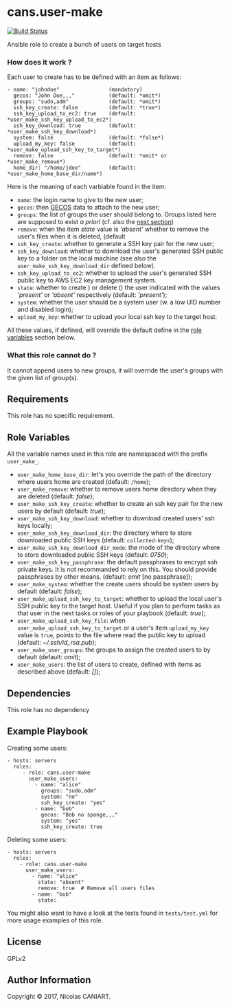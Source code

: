 cans.user-make
==============

[![Build Status](https://travis-ci.org/cans/user-make.svg?branch=master)](https://travis-ci.org/cans/user-make)

Ansible role to create a bunch of users on target hosts


### How does it work ?

Each user to create has to be defined with an item as follows:

    - name: "johndoe"                (mandatory)
      gecos: "John Doe,,,"           (default: *omit*)
      groups: "sudo,adm"             (default: *omit*)
      ssh_key_create: false          (default: *true*)
      ssh_key_upload_to_ec2: true    (default: *user_make_ssh_key_upload_to_ec2*)
      ssh_key_download: true         (default: *user_make_ssh_key_download*)
      system: false                  (default: *false*)
      upload_my_key: false           (default: *user_make_upload_ssh_key_to_target*)
      remove: false                  (default: *omit* or *user_make_remove*)
      home_dir: "/home/jdoe"         (default: *user_make_home_base_dir/name*)

Here is the meaning of each varbiable found in the item:

- `name`: the login name to give to the new user;
- `gecos`: then [GECOS](https://en.wikipedia.org/wiki/Gecos_field) data
  to attach to the new user;
- `groups`: the list of groups the user should belong to. Groups listed
  here are supposed to exist *a priori* (cf. also the [next section](#cannotdo))
- `remove`: when the item *state* value is *'absent'* whether to remove the user's files when it is deleted,
  (default
- `ssh_key_create`: whether to generate a SSH key pair for the new user;
- `ssh_key_download`: whether to download the user's generated SSH
  public key to a folder on the local machine (see also the
  `user_make_ssh_key_download_dir` defined below).
- `ssh_key_upload_to_ec2`: whether to upload the user's generated SSH
  public key to AWS EC2 key management system.
- `state`: whether to create ) or delete () the user indicated with the
  values *'present'* or *'absent'* respectively (default: *'present'*);
- `system`: whether the user should be a system user (w. a low UID
  number and disabled login);
- `upload_my_key`: whether to upload your local ssh key to the target
  host.

All these values, if defined, will override the default define in the
[role variables](#role-variables) section below.


### What this role cannot do ? <a name="cannotdo"></a>

It cannot append users to new groups, it will override the user's groups
with the given list of group(s).


Requirements
------------

This role has no specific requirement.


Role Variables <a name="role-variables"></a>
--------------

All the variable names used in this role are namespaced with the prefix
`user_make_`.

- `user_make_home_base_dir`: let's you override the path of the directory
  where users home are created (default: `/home`);
- `user_make_remove`: whether to remove users home directory when they
  are deleted (default: *false*);
- `user_make_ssh_key_create`: whether to create an ssh key pair for the
  new users by default (default: *true*);
- `user_make_ssh_key_download`: whether to download created users' ssh
  keys locally;
- `user_make_ssh_key_download_dir`: the directory where to store downloaded
  public SSH keys (default: *`collected-keys`*);
- `user_make_ssh_key_download_dir_mode`: the mode of the directory where
  to store downloaded public SSH keys (default: *0750*);
- `user_make_ssh_key_passphrase`: the default passphrases to encrypt ssh
  private keys. It is not recommanded to rely on this. You should provide
  passphrases by other means. (default: *omit* [no passphrase]);
- `user_make_system`: whether the create users should be system users
  by default (default: *false*);
- `user_make_upload_ssh_key_to_target`: whether to upload the local user's
  SSH public key to the target host. Useful if you plan to perform tasks
  as that user in the next tasks or roles of your playbook (default: *true*);
- `user_make_upload_ssh_key_file`: when `user_make_upload_ssh_key_to_target`
  or a user's item `upload_my_key` value is `true`, points to the file where
  read the public key to upload (default: *~/.ssh/id_rsa.pub*);
- `user_make_user_groups`: the groups to assign the created users to by
  default (default: *omit*);
- `user_make_users`: the list of users to create, defined with items as
  described above (default: *[]*);


Dependencies
------------

This role has no dependency


Example Playbook
----------------

Creating some users:

    - hosts: servers
      roles:
         - role: cans.user-make
           user_make_users:
             - name: "alice"
               groups: "sudo,adm"
               system: "no"
               ssh_key_create: "yes"
             - name: "bob"
               gecos: "Bob no sponge,,,"
               system: "yes"
               ssh_key_create: true

Deleting some users:

    - hosts: servers
      roles:
        - role: cans.user-make
          user_make_users:
            - name: "alice"
              state: "absent"
              remove: true  # Remove all users files
            - name: "bob"
              state: 

You might also want to have a look at the tests found in
`tests/test.yml` for more usage examples of this role.


License
-------

GPLv2


Author Information
------------------

Copyright © 2017, Nicolas CANIART.

